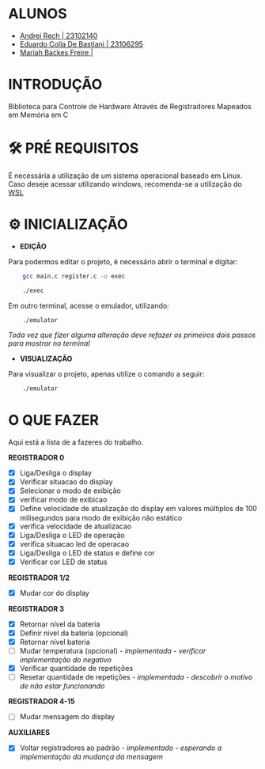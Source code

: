 # ALUNOS

- [Andrei Rech | 23102140](https://github.com/AndreiRech)  
- [Eduardo Colla De Bastiani | 23106295](https://github.com/eduardo-de-bastiani)
- [Mariah Backes Freire | ](https://github.com/mariahbf)

# INTRODUÇÃO

Biblioteca para Controle de Hardware Através de Registradores Mapeados em Memória em C

# 🛠 PRÉ REQUISITOS

É necessária a utilização de um sistema operacional baseado em Linux. Caso deseje acessar utilizando windows, recomenda-se a utilização do [WSL](https://learn.microsoft.com/pt-br/windows/wsl/install)

# ⚙ INICIALIZAÇÃO

- **EDIÇÃO**

Para podermos editar o projeto, é necessário abrir o terminal e digitar:

```bash
    gcc main.c register.c -o exec
```

```bash
    ./exec
```

Em outro terminal, acesse o emulador, utilizando:

```bash
    ./emulator
```

*Toda vez que fizer alguma alteração deve refazer os primeiros dois passos para mostrar no terminal*

- **VISUALIZAÇÃO**

Para visualizar o projeto, apenas utilize o comando a seguir:

```bash
    ./emulator
```

# O QUE FAZER

Aqui está a lista de a fazeres do trabalho.

**REGISTRADOR 0**

- [X] Liga/Desliga o display
- [X] Verificar situacao do display         
- [X] Selecionar o modo de exibição
- [X] verificar modo de exibicao            
- [X] Define velocidade de atualização do display em valores múltiplos de 100 milisegundos para modo de exibição não estático
- [X] verifica velocidade de atualizacao
- [X] Liga/Desliga o LED de operação
- [X] verifica situacao led de operacao     
- [X] Liga/Desliga o LED de status e define cor
- [X] Verificar cor LED de status

**REGISTRADOR 1/2**

- [X] Mudar cor do display 

**REGISTRADOR 3**

- [X] Retornar nível da bateria
- [X] Definir nivel da bateria (opcional)
- [X] Retornar nível bateria
- [ ] Mudar temperatura (opcional) - *implementada - verificar implementação do negativo*
- [X] Verificar quantidade de repetições
- [ ] Resetar quantidade de repetições - *implementada -  descobrir o motivo de não estar funcionando*

**REGISTRADOR 4-15**

- [ ] Mudar mensagem do display

**AUXILIARES**

- [X] Voltar registradores ao padrão - *implementado - esperando a implementação da mudança da mensagem*
